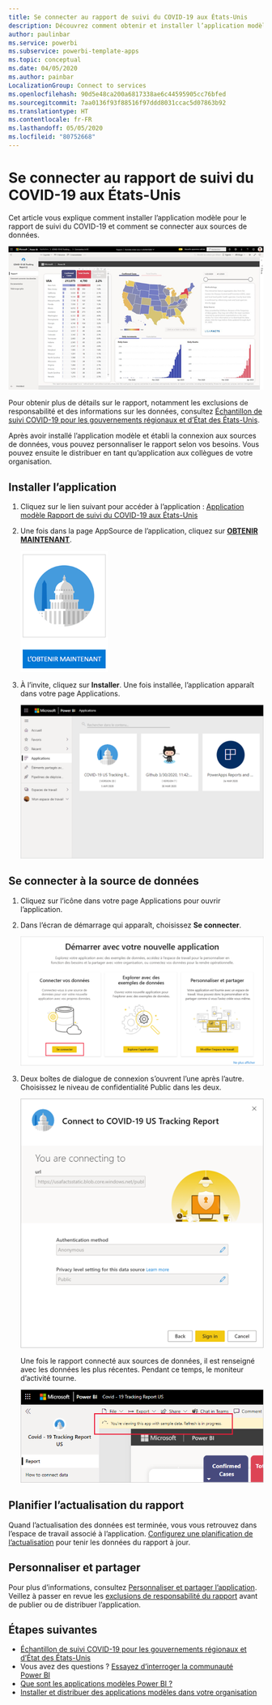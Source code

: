 ```yaml
---
title: Se connecter au rapport de suivi du COVID-19 aux États-Unis
description: Découvrez comment obtenir et installer l’application modèle Cas de COVID-19 aux États-Unis et comment se connecter aux données.
author: paulinbar
ms.service: powerbi
ms.subservice: powerbi-template-apps
ms.topic: conceptual
ms.date: 04/05/2020
ms.author: painbar
LocalizationGroup: Connect to services
ms.openlocfilehash: 90d5e48ca200a6817338ae6c44595905cc76bfed
ms.sourcegitcommit: 7aa0136f93f88516f97ddd8031ccac5d07863b92
ms.translationtype: HT
ms.contentlocale: fr-FR
ms.lasthandoff: 05/05/2020
ms.locfileid: "80752668"
---
```

# <a name="connect-to-the-covid-19-us-tracking-report"></a>Se connecter au rapport de suivi du COVID-19 aux États-Unis
Cet article vous explique comment installer l’application modèle pour le rapport de suivi du COVID-19 et comment se connecter aux sources de données.

![Rapport de suivi du COVID-19 aux États-Unis](media/service-connect-to-covid-19-tracking/service-covid-19-us-tracking-report-title-screen.png)

Pour obtenir plus de détails sur le rapport, notamment les exclusions de responsabilité et des informations sur les données, consultez [Échantillon de suivi COVID-19 pour les gouvernements régionaux et d’État des États-Unis](../create-reports/sample-covid-19-us.md).

Après avoir installé l’application modèle et établi la connexion aux sources de données, vous pouvez personnaliser le rapport selon vos besoins. Vous pouvez ensuite le distribuer en tant qu’application aux collègues de votre organisation.

## <a name="install-the-app"></a>Installer l’application

1. Cliquez sur le lien suivant pour accéder à l’application : [Application modèle Rapport de suivi du COVID-19 aux États-Unis](https://appsource.microsoft.com/en-us/product/power-bi/pbi-contentpacks.covid19ms)

1. Une fois dans la page AppSource de l’application, cliquez sur [**OBTENIR MAINTENANT**](https://appsource.microsoft.com/en-us/product/power-bi/pbi-contentpacks.covid19ms).

    [![Rapport de suivi du COVID-19 aux États-Unis dans Appsource](media/service-connect-to-covid-19-tracking/service-covid-19-us-tracking-report-appsource-icon.png)](https://appsource.microsoft.com/en-us/product/power-bi/pbi-contentpacks.covid19ms)

1. À l’invite, cliquez sur **Installer**. Une fois installée, l’application apparaît dans votre page Applications.

   ![Rapport de suivi du COVID-19 aux États-Unis dans la page Applications](media/service-connect-to-covid-19-tracking/service-covid-19-us-tracking-report-apps-page-icon.png)

## <a name="connect-to-data-sources"></a>Se connecter à la source de données

1. Cliquez sur l’icône dans votre page Applications pour ouvrir l’application.

1. Dans l’écran de démarrage qui apparaît, choisissez **Se connecter**.

   ![Écran de démarrage de l’application modèle](media/service-connect-to-covid-19-tracking/service-covid-19-us-tracking-report-splash-screen.png)

1. Deux boîtes de dialogue de connexion s’ouvrent l’une après l’autre. Choisissez le niveau de confidentialité Public dans les deux.

   ![Boîte de dialogue de connexion au rapport de suivi du COVID-19 aux États-Unis](media/service-connect-to-covid-19-tracking/service-covid-19-us-tracking-report-signin-dialog.png)

   Une fois le rapport connecté aux sources de données, il est renseigné avec les données les plus récentes. Pendant ce temps, le moniteur d’activité tourne.

   ![Actualisation en cours du rapport de suivi du COVID-19 aux États-Unis](media/service-connect-to-covid-19-tracking/service-covid-19-us-tracking-report-refresh-monitor.png)

## <a name="schedule-report-refresh"></a>Planifier l’actualisation du rapport

Quand l’actualisation des données est terminée, vous vous retrouvez dans l’espace de travail associé à l’application. [Configurez une planification de l’actualisation](../refresh-scheduled-refresh.md) pour tenir les données du rapport à jour.

## <a name="customize-and-share"></a>Personnaliser et partager

Pour plus d’informations, consultez [Personnaliser et partager l’application](../service-template-apps-install-distribute.md#customize-and-share-the-app). Veillez à passer en revue les [exclusions de responsabilité du rapport](../create-reports/sample-covid-19-us.md#disclaimers) avant de publier ou de distribuer l’application.

## <a name="next-steps"></a>Étapes suivantes
* [Échantillon de suivi COVID-19 pour les gouvernements régionaux et d’État des États-Unis](../create-reports/sample-covid-19-us.md)
* Vous avez des questions ? [Essayez d’interroger la communauté Power BI](https://community.powerbi.com/)
* [Que sont les applications modèles Power BI ?](../service-template-apps-overview.md)
* [Installer et distribuer des applications modèles dans votre organisation](../service-template-apps-install-distribute.md)
